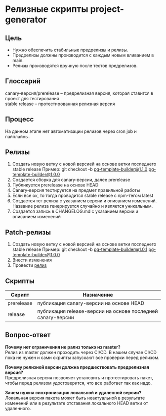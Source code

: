 # Релизные скрипты project-generator

## Цель

- Нужно обеспечить стабильные предрелизы и релизы. <br/>
- Предрелизы должны производится с каждым новым вливанием в main. <br/>
- Релизы производятся вручную после тестов предрелизов.

## Глоссарий

canary-версия/prerelease – предрелизная версия, которая ставится в проект для тестирования  <br/>
stable release – протестированная релизная версия  <br/>

## Процесс

На данном этапе нет автоматизации релизов через cron job и пайплайны.

## Релизы

1. Создать новую ветку с новой версией на основе ветки последнего stable release
   Пример: git checkout -b pg-template-builder@1.1.0 pg-template-builder@1.0.0
2. Создается сборка для canary-версии, далее prerelease
3. Публикуется prerelease на основе HEAD
4. Canary-версия тестируется на предмет правильной работы
5. Если все ок, то тогда проводится stable release с npm-тегом latest
6. Создается тег релиза с указанием версии и описанием изменений.
   Название релиза генерируется случайно и является уникальным.
7. Создается запись в CHANGELOG.md с указанием версии и описанием изменений

## Patch-релизы

1. Создать новую ветку с новой версией на основе ветки последнего stable release
   Пример: git checkout -b pg-template-builder@1.0.1 pg-template-builder@1.0.0
2. Внести изменения
3. Провести [релиз](#Релизы)

## Скрипты

| Скрипт      | Назначение |
| ------------- | ------------- |
| prerelease  | публикация canary-версии на основе HEAD  |
| release     | публикация release-версии на основе последней canary-версии  |

## Вопрос-ответ

**Почему нет ограничения не рализ только из master?** <br/>
Релиз из master должен проходить через CI/CD.
В нашем случае CI/CD пока не нужен и сами скрипты запускают
все проверки перед релизом.

**Почему релизной версии должна предшествовать предрелизная версия?** <br/>
Предрелизная версия позволяет установить и протестировать пакет,
чтобы перед релизом удостоверится, что все работает так как надо.

**Зачем нужна синхронизация локальной и удаленной версии?** <br/>
Локальная версия пакета может быть неактуальной в результате изменений
или в результате отставания локального HEAD ветки от удаленного.
